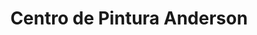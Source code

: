 ---
title: "Centro de Pintura Anderson"
url: /barrio-candor/centro-de-pintura-anderson/
shop: piezas de automóviles
---